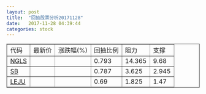 ```yaml
---
layout: post
title:  "回抽股票分析20171128"
date:   2017-11-28 04:39:44
categories: stock
---
```

<script type="text/javascript">
var stockList = []
stockList.push('gb_ngls');
stockList.push('gb_sb');
stockList.push('gb_leju');
</script>
<table border="1">
 <tr>
 <td>代码</td>
 <td>最新价</td>
 <td>涨跌幅(%)</td>
 <td>回抽比例</td>
 <td>阻力</td>
 <td>支撑</td>
</tr>
  <tr id="ngls">
  <td><a href="http://stock.finance.sina.com.cn/usstock/quotes/NGLS.html" target="_blank">NGLS</a></td><td></td><td></td><td>0.793</td><td>14.365</td><td>9.68</td></tr>
  <tr id="sb">
  <td><a href="http://stock.finance.sina.com.cn/usstock/quotes/SB.html" target="_blank">SB</a></td><td></td><td></td><td>0.787</td><td>3.625</td><td>2.945</td></tr>
  <tr id="leju">
  <td><a href="http://stock.finance.sina.com.cn/usstock/quotes/LEJU.html" target="_blank">LEJU</a></td><td></td><td></td><td>0.69</td><td>1.825</td><td>1.47</td></tr>
</table>
